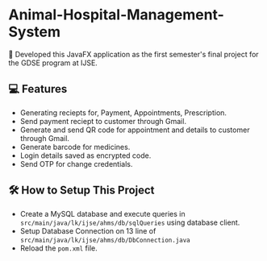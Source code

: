 # Animal-Hospital-Management-System

💠 Developed this JavaFX application as the first semester's final project for the GDSE program at IJSE.

## 💻 Features 

* Generating reciepts for,
            Payment,
            Appointments,
            Prescription.
* Send payment reciept to customer through Gmail.
* Generate and send QR code for appointment and details to customer through Gmail.
* Generate barcode for medicines.
* Login details saved as encrypted code.
* Send OTP for change credentials.


## 🛠️ How to Setup This Project

* Create a MySQL database and execute queries in `src/main/java/lk/ijse/ahms/db/sqlQueries` using database client.
* Setup Database Connection on 13 line of `src/main/java/lk/ijse/ahms/db/DbConnection.java`
* Reload the `pom.xml` file.
